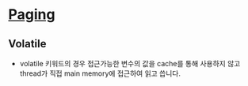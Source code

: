 #   [Paging](https://developer.android.com/codelabs/android-room-with-a-view-kotlin?hl=ko#1)

## Volatile
- volatile 키워드의 경우 접근가능한 변수의 값을 cache를 통해 사용하지 않고 thread가 직접 main memory에 접근하여 읽고 씁니다.


